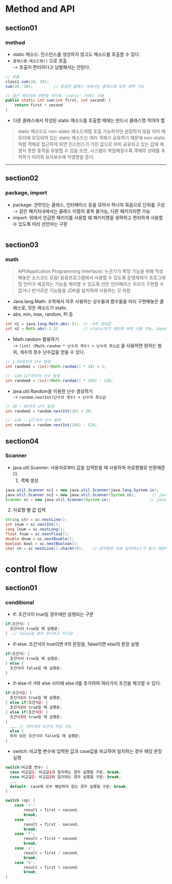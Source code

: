 # Method and API
## section01
### method
- static 메소드: 인스턴스를 생성하지 않고도 메소드를 호출할 수 있다.
- `클래스명.메소드명()` 으로 호출<br>
  -> 호출이 편리하다고 남발해서는 안된다.<br>

```Java
// 호출
class1.sum(10, 20);
sum(20, 30);         // 동일한 클래스 내에서는 클래스명 또한 생략 가능

// 접근 제어자와 반환형 사이에 'static' 키워드 사용
public static int sum(int first, int second) {
    return first + second
}
```
- 다른 클래스에서 작성된 static 메소드를 호출할 때에는 반드시 클래스명 적어야 함

> static 메소드도 non-static 메소드처럼 호출 가능하지만 권장하지 않음
> 이미 메모리에 로딩되어 있는 static 메소드는 여러 객체가 공유하기 때문에
> non-static처럼 객체로 접근하게 되면 인스턴스가 가진 값으로 이미 공유되고 있는 값에 예쌍치 못한 동작을 유발할 수 있음
> 또한, 시스템이 복잡해질수록 객체의 상태를 추적하기 어려워 유지보수에 악영향을 준다.

<hr>

## section02
### package, import
- package: 관련잇는 클래스, 인터페이스 등을 모아서 하나의 묶음으로 단위를 구성<br>
    -> 같은 패키지내에서는 클래스 이름의 중복 불가능, 다른 패키지라면 가능<br>
- import: 위에서 언급한 패키지를 사용할 떄 패키지명을 생략하고 편리하게 사용할 수 있도록 미리 선언하는 구문

```Java

```

## section03
### math
> API(Application Programming Interface): 누군가가 특정 기능을 위해 작성해놓은 소스코드 모음!
> 응용프로그램에서 사용할 수 있도록 운영체제가 프로그래밍 언어가 제공하는 기능을 제어할 수 있도록 만든 인터페이스
> 우리가 구현할 수 없거나 번거로운 기능들을 JDK를 설치하여 사용하는 것 처럼<br>

- Java.lang.Math: 수학에서 자주 사용하는 상수들과 함수들을 미리 구현해놓은 클래스로, 모든 메소드가 static
- abs, min, max, random, PI 등

```Java
int n1 = java.lang.Math.abs(-5);  // -5의 절대값
int n2 = Math.abs(-1.3)           // static이기 때문에 바로 사용 가능, import도 필요없다.
```

- Math.random 활용하기<br>
  -> `(int) (Math.random * 난수의 개수) + 난수의 최소값` 을 사용하면 원하는 범위, 개수의 정수 난수값을 얻을 수 있다.<br>

```Java
// 1-10까지의 난수 발생
int random2 = (int)(Math.random() * 10) + 1;

// -128-127까지의 난수 발생
int random4 = (int)(Math.random() * 256) - 128;
```

- java.util.Random을 이용한 난수 생성하기<br>
  -> `random.nextInt(난수의 개수) + 난수의 최소값`<br>

```Java
// 20 ~ 45까지 난수 발생
int random3 = random.nextInt(26) + 20;

// -128 ~ 127까지 난수 발생
int random4 = random.nextInt(256) - 128;
```

## section04
### Scanner
- java.util.Scanner: 사용자로부터 값을 입력받을 때 사용하며 자료형별로 반환해준다.
  1. 객체 생성
```Java
java.util.Scanner sc1 = new java.util.Scanner(java.lang.System.in);
java.util.Scanner sc2 = new java.util.Scanner(System.in);       // java.lang 생략가능
Scanner sc = new java.util.Scanner(System.in);                 // java.util.Scanner import해서 사용
``` 

  2. 자료형 별 값 입력
```Java
String str = sc.nextLine();
int inum = sc.nextInt();
long lnum = sc.nextLong();
float fnum = sc.nextFloat();
double dnum = sc.nextDouble();
boolean bool = sc.nextBoolean();
char ch = sc.nextLine().charAt(0);    // 문자형은 따로 입력메소드가 없기 때문에 문자열로 입력받은 후 charAt으로 문자 선택
``` 

# control flow
## section01
### conditional

- if: 조건식이 true일 경우에만 실행되는 구문
```Java
if(조건식) {
  조건식이 true일 때 실행문;
}  // false일 경우 무시하고 지나감
```
  
- if-else: 조건식이 true이면 if의 문장을, false이면 else의 문장 실행
```Java
if(조건식) {
  조건식이 true일 때 실행문;
} else {
  조건식이 false일 때 실행문;
}
```

- if-else-if: if와 else 사이에 else if를 추가하여 여러가지 조건을 체크할 수 있다.
```Java
if(조건식1) {
  조건식1이 true일 때 실행문;
} else if(조건식2) {
  조건식2이 true일 때 실행문;
} else if(조건식3) {
  조건식3이 true일 때 실행문;
}
  ... // 여러개의 조건식 작성 가능
  else {
  위의 모든 조건식이 false일 때 실행문;
}
```

- switch: 비교할 변수에 입력된 값과 case값을 비교하여 일치하는 경우 해당 문장 실행
```Java
switch(비교할 변수) {
  case 비교값1: 비교값1과 일치하는 경우 실행할 구문; break;
  case 비교값2: 비교값2와 일치하는 경우 실행할 구문; break;
  ...
  default: case에 모두 해당하지 않는 경우 실행할 구문; break;
}

switch (op) {
    case '+':
        result = first + second;
        break;
    case '-':
        result = first - second;
        break;
    case '*':
        result = first * second;
        break;
    case '/':
        result = first / second;
        break;
    case '%':
        result = first % second;
        break;
}
```
